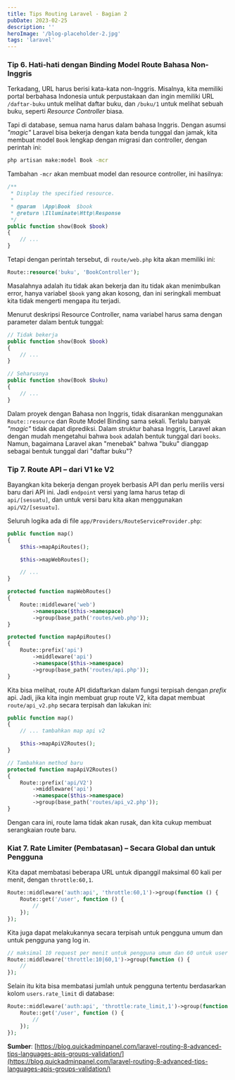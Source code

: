 ```yaml
---
title: Tips Routing Laravel - Bagian 2
pubDate: 2023-02-25
description: ''
heroImage: '/blog-placeholder-2.jpg'
tags: 'laravel'
---
```


### Tip 6. Hati-hati dengan Binding Model Route Bahasa Non-Inggris

Terkadang, URL harus berisi kata-kata non-Inggris. Misalnya, 
kita memiliki portal berbahasa Indonesia untuk perpustakaan 
dan ingin memiliki URL `/daftar-buku` untuk melihat daftar buku, 
dan `/buku/1` untuk melihat sebuah buku, seperti *Resource Controller* biasa.

Tapi di database, semua nama harus dalam bahasa Inggris. 
Dengan asumsi *"magic"* Laravel bisa bekerja dengan kata benda tunggal dan jamak,
kita membuat model `Book` lengkap dengan migrasi dan controller, dengan perintah ini:

```bash
php artisan make:model Book -mcr
```

Tambahan `-mcr` akan membuat model dan resource controller,
ini hasilnya:

```php
/**
 * Display the specified resource.
 *
 * @param  \App\Book  $book
 * @return \Illuminate\Http\Response
 */
public function show(Book $book)
{
    // ...
}
```

Tetapi dengan perintah tersebut, di `route/web.php` kita akan memiliki ini:

```php
Route::resource('buku', 'BookController');
```

Masalahnya adalah itu tidak akan bekerja dan itu tidak akan 
menimbulkan error, hanya variabel `$book` yang akan kosong, 
dan ini seringkali membuat kita tidak mengerti mengapa itu terjadi.

Menurut deskripsi Resource Controller, nama variabel 
harus sama dengan parameter dalam bentuk tunggal:

```php
// Tidak bekerja
public function show(Book $book)
{
    // ...
}

// Seharusnya
public function show(Book $buku)
{
    // ...
}
```

Dalam proyek dengan Bahasa non Inggris, tidak disarankan menggunakan 
`Route::resource` dan Route Model Binding sama sekali. 
Terlalu banyak *"magic"* tidak dapat diprediksi. Dalam struktur bahasa Inggris, 
Laravel akan dengan mudah mengetahui bahwa `book` adalah bentuk tunggal dari `books`.
Namun, bagaimana Laravel akan "menebak" bahwa "buku" dianggap sebagai 
bentuk tunggal dari "daftar buku"?

### Tip 7. Route API – dari V1 ke V2

Bayangkan kita bekerja dengan proyek berbasis API 
dan perlu merilis versi baru dari API ini. 
Jadi `endpoint` versi yang lama harus tetap di `api/[sesuatu]`, 
dan untuk versi baru kita akan menggunakan `api/V2/[sesuatu]`.

Seluruh logika ada di file `app/Providers/RouteServiceProvider.php`:

```php
public function map()
{
    $this->mapApiRoutes();

    $this->mapWebRoutes();

    // ...
}

protected function mapWebRoutes()
{
    Route::middleware('web')
        ->namespace($this->namespace)
        ->group(base_path('routes/web.php'));
}

protected function mapApiRoutes()
{
    Route::prefix('api')
        ->middleware('api')
        ->namespace($this->namespace)
        ->group(base_path('routes/api.php'));
}
```

Kita bisa melihat, route API didaftarkan dalam fungsi terpisah dengan *prefix* api.
Jadi, jika kita ingin membuat grup route V2, kita dapat membuat `route/api_v2.php` 
secara terpisah dan lakukan ini:

```php
public function map()
{
    // ... tambahkan map api v2

    $this->mapApiV2Routes();
}

// Tambahkan method baru
protected function mapApiV2Routes()
{
    Route::prefix('api/V2')
        ->middleware('api')
        ->namespace($this->namespace)
        ->group(base_path('routes/api_v2.php'));
}
```

Dengan cara ini, route lama tidak akan rusak, 
dan kita cukup membuat serangkaian route baru.

### Kiat 7. Rate Limiter (Pembatasan) – Secara Global dan untuk Pengguna

Kita dapat membatasi beberapa URL untuk dipanggil 
maksimal 60 kali per menit, dengan `throttle:60,1`.

```php
Route::middleware('auth:api', 'throttle:60,1')->group(function () {
    Route::get('/user', function () {
        //
    });
});
```

Kita juga dapat melakukannya secara terpisah 
untuk pengguna umum dan untuk pengguna yang log in.

```php
// maksimal 10 request per menit untuk pengguna umum dan 60 untuk user yang terotentikasi
Route::middleware('throttle:10|60,1')->group(function () {
    //
});
```

Selain itu kita bisa membatasi jumlah untuk pengguna tertentu 
berdasarkan kolom `users.rate_limit` di database:

```php
Route::middleware('auth:api', 'throttle:rate_limit,1')->group(function () {
    Route::get('/user', function () {
        //
    });
});
```

**Sumber**: [https://blog.quickadminpanel.com/laravel-routing-8-advanced-tips-languages-apis-groups-validation/](https://blog.quickadminpanel.com/laravel-routing-8-advanced-tips-languages-apis-groups-validation/)